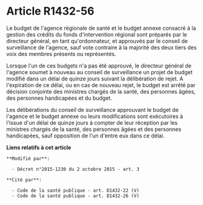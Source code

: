# Article R1432-56

Le budget de l'agence régionale de santé et le budget annexe consacré à la gestion des crédits du fonds d'intervention
régional sont préparés par le directeur général, en tant qu'ordonnateur, et approuvés par le conseil de surveillance de
l'agence, sauf vote contraire à la majorité des deux tiers des voix des membres présents ou représentés. 

Lorsque l'un de ces budgets n'a pas été approuvé, le directeur général de l'agence soumet à nouveau au conseil de
surveillance un projet de budget modifié dans un délai de quinze jours suivant la délibération de rejet. A l'expiration de ce
délai, ou en cas de nouveau rejet, le budget est arrêté par décision conjointe des ministres chargés de la santé, des
personnes âgées, des personnes handicapées et du budget. 

Les délibérations du conseil de surveillance approuvant le budget de l'agence et le budget annexe ou leurs modifications sont
exécutoires à l'issue d'un délai de quinze jours à compter de leur réception par les ministres chargés de la santé, des
personnes âgées et des personnes handicapées, sauf opposition de l'un d'entre eux dans ce délai.

**Liens relatifs à cet article**

	**Modifié par**:

	  - Décret n°2015-1230 du 2 octobre 2015 - art. 3

	**Cité par**:

	  - Code de la santé publique - art. D1432-22 (V)
	  - Code de la santé publique - art. D1432-26 (V)
